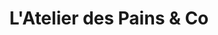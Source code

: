 ---
title: "L'Atelier des Pains & Co"
url: /rueil-malmaison/latelier-des-pains-und-co/
shop: Bäckerei
---